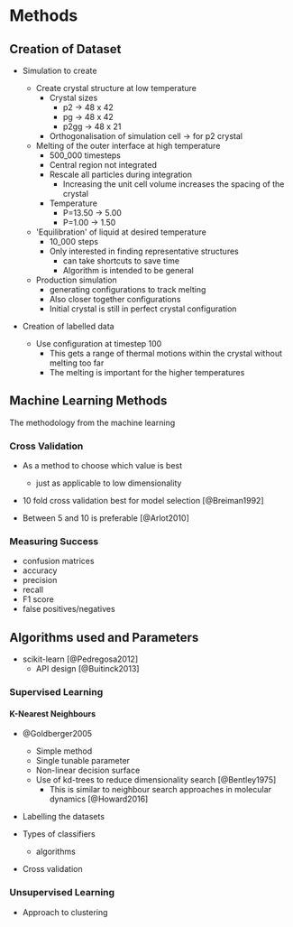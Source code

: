 # Methods

## Creation of Dataset

- Simulation to create
    - Create crystal structure at low temperature
        - Crystal sizes
            - p2 -> 48 x 42
            - pg -> 48 x 42
            - p2gg -> 48 x 21
        - Orthogonalisation of simulation cell -> for p2 crystal
    - Melting of the outer interface at high temperature
        - 500_000 timesteps
        - Central region not integrated
        - Rescale all particles during integration
            - Increasing the unit cell volume increases the spacing of the crystal
        - Temperature
            - P=13.50 -> 5.00
            - P=1.00  -> 1.50
    - 'Equilibration' of liquid at desired temperature
        - 10_000 steps
        - Only interested in finding representative structures
            - can take shortcuts to save time
            - Algorithm is intended to be general
    - Production simulation
        - generating configurations to track melting
        - Also closer together configurations
        - Initial crystal is still in perfect crystal configuration

- Creation of labelled data
    - Use configuration at timestep 100
        - This gets a range of thermal motions within the crystal without melting too
          far
        - The melting is important for the higher temperatures

## Machine Learning Methods

The methodology from the machine learning

### Cross Validation

- As a method to choose which value is best
    - just as applicable to low dimensionality

- 10 fold cross validation best for model selection [@Breiman1992]
- Between 5 and 10 is preferable [@Arlot2010]

### Measuring Success

- confusion matrices
- accuracy
- precision
- recall
- F1 score
- false positives/negatives

## Algorithms used and Parameters

- scikit-learn [@Pedregosa2012]
    - API design [@Buitinck2013]

### Supervised Learning

#### K-Nearest Neighbours

- @Goldberger2005
    - Simple method
    - Single tunable parameter
    - Non-linear decision surface
    - Use of kd-trees to reduce dimensionality search [@Bentley1975]
        - This is similar to neighbour search approaches in molecular dynamics [@Howard2016]

- Labelling the datasets
- Types of classifiers
    - algorithms
- Cross validation

### Unsupervised Learning

- Approach to clustering
